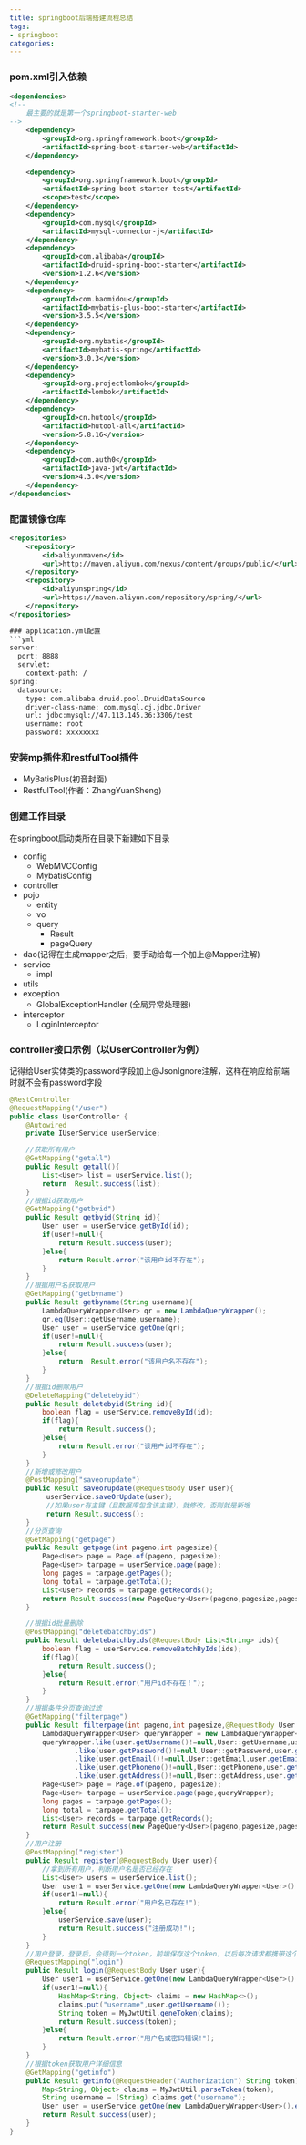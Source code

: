 ```yaml
---
title: springboot后端搭建流程总结
tags: 
- springboot
categories: 
---
```

### pom.xml引入依赖
```xml
<dependencies>
<!--
    最主要的就是第一个springboot-starter-web
-->
    <dependency>
        <groupId>org.springframework.boot</groupId>
        <artifactId>spring-boot-starter-web</artifactId>
    </dependency>

    <dependency>
        <groupId>org.springframework.boot</groupId>
        <artifactId>spring-boot-starter-test</artifactId>
        <scope>test</scope>
    </dependency>
    <dependency>
        <groupId>com.mysql</groupId>
        <artifactId>mysql-connector-j</artifactId>
    </dependency>
    <dependency>
        <groupId>com.alibaba</groupId>
        <artifactId>druid-spring-boot-starter</artifactId>
        <version>1.2.6</version>
    </dependency>
    <dependency>
        <groupId>com.baomidou</groupId>
        <artifactId>mybatis-plus-boot-starter</artifactId>
        <version>3.5.5</version>
    </dependency>
    <dependency>
        <groupId>org.mybatis</groupId>
        <artifactId>mybatis-spring</artifactId>
        <version>3.0.3</version>
    </dependency>
    <dependency>
        <groupId>org.projectlombok</groupId>
        <artifactId>lombok</artifactId>
    </dependency>
    <dependency>
        <groupId>cn.hutool</groupId>
        <artifactId>hutool-all</artifactId>
        <version>5.8.16</version>
    </dependency>
    <dependency>
        <groupId>com.auth0</groupId>
        <artifactId>java-jwt</artifactId>
        <version>4.3.0</version>
    </dependency>
</dependencies>

```
### 配置镜像仓库
```xml
<repositories>
    <repository>
        <id>aliyunmaven</id>
        <url>http://maven.aliyun.com/nexus/content/groups/public/</url>
    </repository>
    <repository>
        <id>aliyunspring</id>
        <url>https://maven.aliyun.com/repository/spring/</url>
    </repository>
</repositories>

### application.yml配置
```yml
server:
  port: 8888
  servlet:
    context-path: /
spring:
  datasource:
    type: com.alibaba.druid.pool.DruidDataSource
    driver-class-name: com.mysql.cj.jdbc.Driver
    url: jdbc:mysql://47.113.145.36:3306/test
    username: root
    password: xxxxxxxx

```


### 安装mp插件和restfulTool插件
- MyBatisPlus(初音封面)
- RestfulTool(作者：ZhangYuanSheng)

### 创建工作目录
在springboot启动类所在目录下新建如下目录
- config
  - WebMVCConfig
  - MybatisConfig
- controller
- pojo
  - entity
  - vo
  - query
    - Result
    - pageQuery
- dao(记得在生成mapper之后，要手动给每一个加上@Mapper注解)
- service
  - impl
- utils
- exception
  - GlobalExceptionHandler (全局异常处理器)   
- interceptor
  - LoginInterceptor

### controller接口示例（以UserController为例）
记得给User实体类的password字段加上@JsonIgnore注解，这样在响应给前端时就不会有password字段
```java
@RestController
@RequestMapping("/user")
public class UserController {
    @Autowired
    private IUserService userService;

    //获取所有用户
    @GetMapping("getall")
    public Result getall(){
        List<User> list = userService.list();
        return  Result.success(list);
    }
    //根据id获取用户
    @GetMapping("getbyid")
    public Result getbyid(String id){
        User user = userService.getById(id);
        if(user!=null){
            return Result.success(user);
        }else{
            return Result.error("该用户id不存在");
        }
    }
    //根据用户名获取用户
    @GetMapping("getbyname")
    public Result getbyname(String username){
        LambdaQueryWrapper<User> qr = new LambdaQueryWrapper();
        qr.eq(User::getUsername,username);
        User user = userService.getOne(qr);
        if(user!=null){
            return Result.success(user);
        }else{
            return  Result.error("该用户名不存在");
        }
    }
    //根据id删除用户
    @DeleteMapping("deletebyid")
    public Result deletebyid(String id){
        boolean flag = userService.removeById(id);
        if(flag){
            return Result.success();
        }else{
            return Result.error("该用户id不存在");
        }
    }
    //新增或修改用户
    @PostMapping("saveorupdate")
    public Result saveorupdate(@RequestBody User user){
         userService.saveOrUpdate(user);
         //如果user有主键（且数据库包含该主键），就修改，否则就是新增
         return Result.success();
    }
    //分页查询
    @GetMapping("getpage")
    public Result getpage(int pageno,int pagesize){
        Page<User> page = Page.of(pageno, pagesize);
        Page<User> tarpage = userService.page(page);
        long pages = tarpage.getPages();
        long total = tarpage.getTotal();
        List<User> records = tarpage.getRecords();
        return Result.success(new PageQuery<User>(pageno,pagesize,pages,total,records));
    }

    //根据id批量删除
    @PostMapping("deletebatchbyids")
    public Result deletebatchbyids(@RequestBody List<String> ids){
        boolean flag = userService.removeBatchByIds(ids);
        if(flag){
            return Result.success();
        }else{
            return Result.error("用户id不存在！");
        }
    }
    //根据条件分页查询过滤
    @GetMapping("filterpage")
    public Result filterpage(int pageno,int pagesize,@RequestBody User user){
        LambdaQueryWrapper<User> queryWrapper = new LambdaQueryWrapper<>();
        queryWrapper.like(user.getUsername()!=null,User::getUsername,user.getUsername())
                .like(user.getPassword()!=null,User::getPassword,user.getPassword())
                .like(user.getEmail()!=null,User::getEmail,user.getEmail())
                .like(user.getPhoneno()!=null,User::getPhoneno,user.getPhoneno())
                .like(user.getAddress()!=null,User::getAddress,user.getAddress());
        Page<User> page = Page.of(pageno, pagesize);
        Page<User> tarpage = userService.page(page,queryWrapper);
        long pages = tarpage.getPages();
        long total = tarpage.getTotal();
        List<User> records = tarpage.getRecords();
        return Result.success(new PageQuery<User>(pageno,pagesize,pages,total,records));
    }
    //用户注册
    @PostMapping("register")
    public Result register(@RequestBody User user){
        //拿到所有用户，判断用户名是否已经存在
        List<User> users = userService.list();
        User user1 = userService.getOne(new LambdaQueryWrapper<User>().eq(User::getUsername, user.getUsername()));
        if(user1!=null){
            return Result.error("用户名已存在!");
        }else{
            userService.save(user);
            return Result.success("注册成功!");
        }
    }
    //用户登录，登录后，会得到一个token，前端保存这个token，以后每次请求都携带这个token，后端验证这个token是否正确
    @RequestMapping("login")
    public Result login(@RequestBody User user){
        User user1 = userService.getOne(new LambdaQueryWrapper<User>().eq(User::getUsername, user.getUsername()).eq(User::getPassword, user.getPassword()));
        if(user1!=null){
            HashMap<String, Object> claims = new HashMap<>();
            claims.put("username",user.getUsername());
            String token = MyJwtUtil.geneToken(claims);
            return Result.success(token);
        }else{
            return Result.error("用户名或密码错误!");
        }
    }
    //根据token获取用户详细信息
    @GetMapping("getinfo")
    public Result getinfo(@RequestHeader("Authorization") String token){
        Map<String, Object> claims = MyJwtUtil.parseToken(token);
        String username = (String) claims.get("username");
        User user = userService.getOne(new LambdaQueryWrapper<User>().eq(User::getUsername, username));
        return Result.success(user);
    }
}

```

